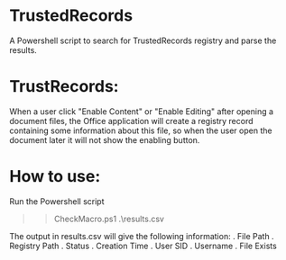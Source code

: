 # TrustedRecords
A Powershell script to search for TrustedRecords registry and parse the results.

# TrustRecords:
When a user click "Enable Content" or "Enable Editing" after opening a document files, the Office application will create a registry record containing some information about this file, so when the user open the document later it will not show the enabling button.

# How to use:

Run the Powershell script

>> CheckMacro.ps1 .\results.csv

The output in results.csv will give the following information:
. File Path
. Registry Path
. Status
. Creation Time
. User SID
. Username
. File Exists

